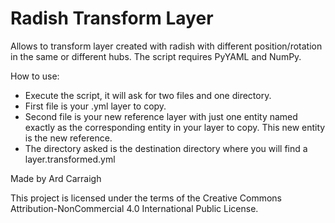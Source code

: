 # Radish Transform Layer
 Allows to transform layer created with radish with different position/rotation in the same or different hubs.
 The script requires PyYAML and NumPy.
 
 How to use:
 - Execute the script, it will ask for two files and one directory.
 - First file is your .yml layer to copy.
 - Second file is your new reference layer with just one entity named exactly as the corresponding entity in your layer to copy. This new entity is the new reference.
 - The directory asked is the destination directory where you will find a layer.transformed.yml
 
 Made by Ard Carraigh

 This project is licensed under the terms of the Creative Commons Attribution-NonCommercial 4.0 International Public License.
